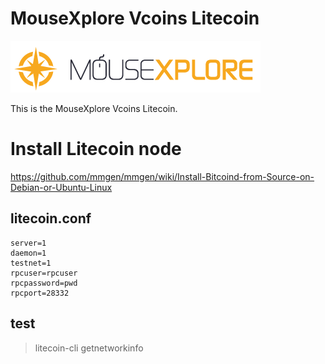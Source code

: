 # MouseXplore Vcoins Litecoin
![Alt text](/logo.png?raw=true "Logo")


This is the MouseXplore Vcoins Litecoin.


# Install Litecoin node
https://github.com/mmgen/mmgen/wiki/Install-Bitcoind-from-Source-on-Debian-or-Ubuntu-Linux  

## litecoin.conf
```
server=1
daemon=1
testnet=1
rpcuser=rpcuser
rpcpassword=pwd
rpcport=28332
```

## test
>litecoin-cli getnetworkinfo
